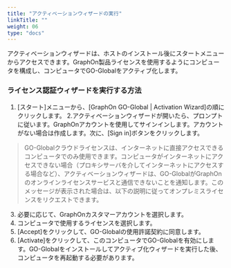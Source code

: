 ```yaml
---
title: "アクティベーションウィザードの実行"
linkTitle: ""
weight: 06
type: "docs"
---
```


アクティベーションウィザードは、ホストのインストール後にスタートメニューからアクセスできます。GraphOn製品ライセンスを使用するようにコンピュータを構成し、コンピュータでGO-Globalをアクティブ化します。

### ライセンス認証ウィザードを実行する方法

1. [スタート]メニューから、[GraphOn GO-Global | Activation Wizard]の順にクリックします。
2.アクティベーションウィザードが開いたら、プロンプトに従います。GraphOnアカウントを使用してサインインします。アカウントがない場合は作成します。次に、[Sign in]ボタンをクリックします。

>GO-Globalクラウドライセンスは、インターネットに直接アクセスできるコンピュータでのみ使用できます。コンピュータがインターネットにアクセスできない場合（プロキシサーバを介してインターネットにアクセスする場合など）、アクティベーションウィザードは、GO-GlobalがGraphOnのオンラインライセンスサービスと通信できないことを通知します。このメッセージが表示された場合は、以下の説明に従ってオンプレミスライセンスをリクエストできます。

3. 必要に応じて、GraphOnカスタマーアカウントを選択します。
4. コンピュータで使用するライセンスを選択します。
5. [Accept]をクリックして、GO-Globalの使用許諾契約に同意します。
6. [Activate]をクリックして、このコンピュータでGO-Globalを有効にします。GO-Globalをインストールしてアクティブ化ウィザードを実行した後、コンピュータを再起動する必要があります。